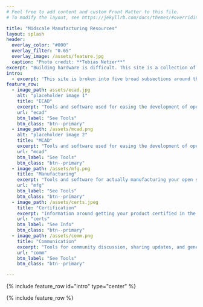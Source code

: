 ```yaml
---
# Feel free to add content and custom Front Matter to this file.
# To modify the layout, see https://jekyllrb.com/docs/themes/#overriding-theme-defaults

title: "Midscale Manufacturing Resources"
layout: splash
header:
  overlay_color: "#000"
  overlay_filter: "0.65"
  overlay_image: /assets/feature.jpg
  caption: "Photo credit: **Tobias Netzer**"
excerpt: "Building hardware is difficult. This site is a collection of tools and information that make designing, collaborating on, and distributing hardware at a Midscale easier."
intro: 
  - excerpt: 'This site is broken into five broad subsections around the tools needed to support the aspects of a midscale, open hardware project: ECAD, MCAD, manufacturing, certification, and communication.'
feature_row:
  - image_path: assets/ecad.jpg
    alt: "placeholder image 1"
    title: "ECAD"
    excerpt: "Tools and software used for easing the development of open source ECAD"
    url: "ecad"
    btn_label: "See Tools"
    btn_class: "btn--primary"
  - image_path: /assets/mcad.png
    alt: "placeholder image 2"
    title: "MCAD"
    excerpt: "Tools and software used for easing the development of open source MCAD"
    url: "mcad"
    btn_label: "See Tools"
    btn_class: "btn--primary"
  - image_path: /assets/mfg.png
    title: "Manufacturing"
    excerpt: "Tools and software for actually manufacturing your open source design"
    url: "mfg"
    btn_label: "See Tools"
    btn_class: "btn--primary"
  - image_path: /assets/certs.jpeg
    title: "Certification"
    excerpt: "Information around getting your product certified in the ways it's required. NOT LEGAL ADVICE."
    url: "certs"
    btn_label: "See Info"
    btn_class: "btn--primary"
  - image_path: /assets/comm.png
    title: "Communication"
    excerpt: "Tools for community discussion, sharing updates, and general publication"
    url: "comm"
    btn_label: "See Tools"
    btn_class: "btn--primary"

---
```


{% include feature_row id="intro" type="center" %}

{% include feature_row %}
